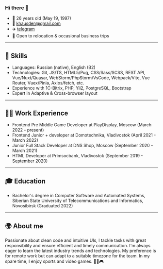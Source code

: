 ### Hi there 👋

* 🎂 26 years old \(May 19, 1997\)
* 📧 khausden@gmail.com 
* ✈️ [telegram](https://t.me/dk_d3v)
* 🏢 Open to relocation & occasional business trips

---

## 🔧 Skills

* Languages: Russian \(native\), English \(B2\)
* Technologies: Git, JS/TS, HTML5/Pug, CSS/Sass/SCSS, REST API, Vue/Nuxt/Quasar, WebStorm/PhpStorm/VsCode, Webpack/Vite, Vue Router, Vuex/Pinia, Axios/fetch, etc.
* Experience with 1C-Bitrix, PHP, Yii2, PostgreSQL, Bootstrap
* Expert in Adaptive & Cross-browser layout

---

## 👨‍💼 Work Experience

* Frontend Pre Middle Game Developer at PlayDisplay, Moscow \(March 2022 - present\)
* Frontend Junior + developer at Domotechnika, Vladivostok \(April 2021 - March 2022\)
* Junior Full Stack Developer at DNS Shop, Moscow \(September 2020 - March 2021\)
* HTML Developer at Primsocbank, Vladivostok \(September 2019 - September 2020\)

---

## 🎓 Education

* Bachelor's degree in Computer Software and Automated Systems, Siberian State University of Telecommunications and Informatics, Novosibirsk \(Graduated 2022\)

---

## 🌍 About me

Passionate about clean code and intuitive UIs, I tackle tasks with great responsibility and ensure efficient and timely communication. I'm always eager to learn the latest industry trends and technologies. My preference is for remote work but can adapt to a suitable timezone for the team. In my spare time, I enjoy sports and video games. 🏋️‍♂️🎮

